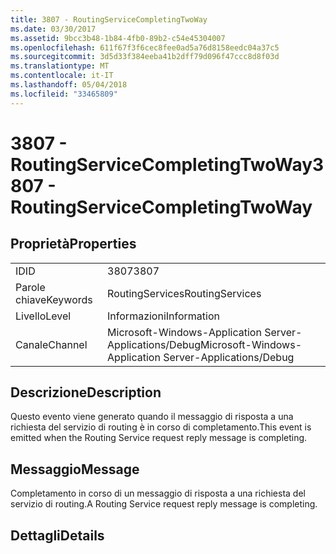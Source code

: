 ```yaml
---
title: 3807 - RoutingServiceCompletingTwoWay
ms.date: 03/30/2017
ms.assetid: 9bcc3b48-1b84-4fb0-89b2-c54e45304007
ms.openlocfilehash: 611f67f3f6cec8fee0ad5a76d8158eedc04a37c5
ms.sourcegitcommit: 3d5d33f384eeba41b2dff79d096f47ccc8d8f03d
ms.translationtype: MT
ms.contentlocale: it-IT
ms.lasthandoff: 05/04/2018
ms.locfileid: "33465809"
---
```

# <a name="3807---routingservicecompletingtwoway"></a><span data-ttu-id="ea751-102">3807 - RoutingServiceCompletingTwoWay</span><span class="sxs-lookup"><span data-stu-id="ea751-102">3807 - RoutingServiceCompletingTwoWay</span></span>
## <a name="properties"></a><span data-ttu-id="ea751-103">Proprietà</span><span class="sxs-lookup"><span data-stu-id="ea751-103">Properties</span></span>  
  
|||  
|-|-|  
|<span data-ttu-id="ea751-104">ID</span><span class="sxs-lookup"><span data-stu-id="ea751-104">ID</span></span>|<span data-ttu-id="ea751-105">3807</span><span class="sxs-lookup"><span data-stu-id="ea751-105">3807</span></span>|  
|<span data-ttu-id="ea751-106">Parole chiave</span><span class="sxs-lookup"><span data-stu-id="ea751-106">Keywords</span></span>|<span data-ttu-id="ea751-107">RoutingServices</span><span class="sxs-lookup"><span data-stu-id="ea751-107">RoutingServices</span></span>|  
|<span data-ttu-id="ea751-108">Livello</span><span class="sxs-lookup"><span data-stu-id="ea751-108">Level</span></span>|<span data-ttu-id="ea751-109">Informazioni</span><span class="sxs-lookup"><span data-stu-id="ea751-109">Information</span></span>|  
|<span data-ttu-id="ea751-110">Canale</span><span class="sxs-lookup"><span data-stu-id="ea751-110">Channel</span></span>|<span data-ttu-id="ea751-111">Microsoft-Windows-Application Server-Applications/Debug</span><span class="sxs-lookup"><span data-stu-id="ea751-111">Microsoft-Windows-Application Server-Applications/Debug</span></span>|  
  
## <a name="description"></a><span data-ttu-id="ea751-112">Descrizione</span><span class="sxs-lookup"><span data-stu-id="ea751-112">Description</span></span>  
 <span data-ttu-id="ea751-113">Questo evento viene generato quando il messaggio di risposta a una richiesta del servizio di routing è in corso di completamento.</span><span class="sxs-lookup"><span data-stu-id="ea751-113">This event is emitted when the Routing Service request reply message is completing.</span></span>  
  
## <a name="message"></a><span data-ttu-id="ea751-114">Messaggio</span><span class="sxs-lookup"><span data-stu-id="ea751-114">Message</span></span>  
 <span data-ttu-id="ea751-115">Completamento in corso di un messaggio di risposta a una richiesta del servizio di routing.</span><span class="sxs-lookup"><span data-stu-id="ea751-115">A Routing Service request reply message is completing.</span></span>  
  
## <a name="details"></a><span data-ttu-id="ea751-116">Dettagli</span><span class="sxs-lookup"><span data-stu-id="ea751-116">Details</span></span>
